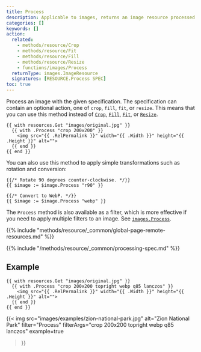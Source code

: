 ```yaml
---
title: Process
description: Applicable to images, returns an image resource processed with the given specification.
categories: []
keywords: []
action:
  related:
    - methods/resource/Crop
    - methods/resource/Fit
    - methods/resource/Fill
    - methods/resource/Resize
    - functions/images/Process
  returnType: images.ImageResource
  signatures: [RESOURCE.Process SPEC]
toc: true
---
```


Process an image with the given specification. The specification can contain an optional action, one of `crop`, `fill`, `fit`, or `resize`. This means that you can use this method instead of [`Crop`], [`Fill`], [`Fit`], or [`Resize`].

```go-html-template
{{ with resources.Get "images/original.jpg" }}
  {{ with .Process "crop 200x200" }}
    <img src="{{ .RelPermalink }}" width="{{ .Width }}" height="{{ .Height }}" alt="">
  {{ end }}
{{ end }}
```

You can also use this method to apply simple transformations such as rotation and conversion:

```go-html-template
{{/* Rotate 90 degrees counter-clockwise. */}}
{{ $image := $image.Process "r90" }}

{{/* Convert to WebP. */}}
{{ $image := $image.Process "webp" }}
```

The `Process` method is also available as a filter, which is more effective if you need to apply multiple filters to an image. See [`images.Process`].

{{% include "methods/resource/_common/global-page-remote-resources.md" %}}

{{% include "/methods/resource/_common/processing-spec.md" %}}

## Example

```go-html-template
{{ with resources.Get "images/original.jpg" }}
  {{ with .Process "crop 200x200 topright webp q85 lanczos" }}
    <img src="{{ .RelPermalink }}" width="{{ .Width }}" height="{{ .Height }}" alt="">
  {{ end }}
{{ end }}
```

{{< img
  src="images/examples/zion-national-park.jpg"
  alt="Zion National Park"
  filter="Process"
  filterArgs="crop 200x200 topright webp q85 lanczos"
  example=true
>}}

[`Crop`]: /methods/resource/crop/
[`Fill`]: /methods/resource/fill/
[`Fit`]: /methods/resource/fit/
[`Resize`]: /methods/resource/resize/
[`images.Process`]: /functions/images/process/
